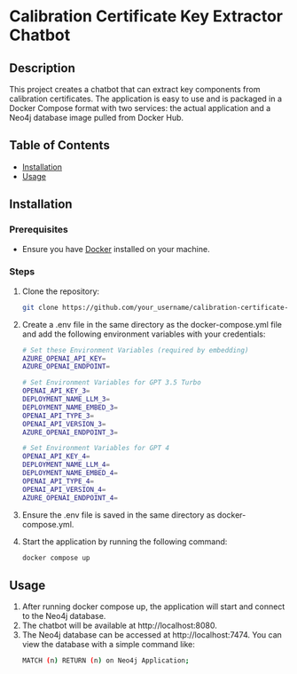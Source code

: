 # Calibration Certificate Key Extractor Chatbot

## Description
This project creates a chatbot that can extract key components from calibration certificates. The application is easy to use and is packaged in a Docker Compose format with two services: the actual application and a Neo4j database image pulled from Docker Hub.

## Table of Contents
- [Installation](#installation)
- [Usage](#usage)

## Installation

### Prerequisites
- Ensure you have [Docker](https://www.docker.com/get-started) installed on your machine.

### Steps
1. Clone the repository:
   ```sh
   git clone https://github.com/your_username/calibration-certificate-chatbot.git
   
2. Create a .env file in the same directory as the docker-compose.yml file and add the following environment variables with your credentials:
   ```sh
   # Set these Environment Variables (required by embedding)
   AZURE_OPENAI_API_KEY=
   AZURE_OPENAI_ENDPOINT=
   
   # Set Environment Variables for GPT 3.5 Turbo
   OPENAI_API_KEY_3=
   DEPLOYMENT_NAME_LLM_3=
   DEPLOYMENT_NAME_EMBED_3=
   OPENAI_API_TYPE_3=
   OPENAI_API_VERSION_3=
   AZURE_OPENAI_ENDPOINT_3=
   
   # Set Environment Variables for GPT 4
   OPENAI_API_KEY_4=
   DEPLOYMENT_NAME_LLM_4=
   DEPLOYMENT_NAME_EMBED_4=
   OPENAI_API_TYPE_4=
   OPENAI_API_VERSION_4=
   AZURE_OPENAI_ENDPOINT_4=

3. Ensure the .env file is saved in the same directory as docker-compose.yml.

4. Start the application by running the following command:
   ```sh
   docker compose up
## Usage
1. After running docker compose up, the application will start and connect to the Neo4j database.
2. The chatbot will be available at http://localhost:8080.
3. The Neo4j database can be accessed at http://localhost:7474. You can view the database with a simple command like:
   ```sh
   MATCH (n) RETURN (n) on Neo4j Application;

